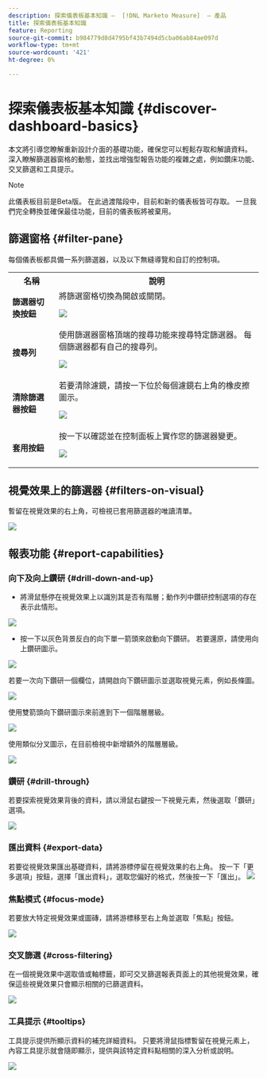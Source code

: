 ```yaml
---
description: 探索儀表板基本知識 —  [!DNL Marketo Measure]  — 產品
title: 探索儀表板基本知識
feature: Reporting
source-git-commit: b984779d8d4795bf43b7494d5cba06ab84ae097d
workflow-type: tm+mt
source-wordcount: '421'
ht-degree: 0%

---
```


# 探索儀表板基本知識 {#discover-dashboard-basics}

本文將引導您瞭解重新設計介面的基礎功能，確保您可以輕鬆存取和解讀資料。 深入瞭解篩選器窗格的動態，並找出增強型報告功能的複雜之處，例如鑽床功能、交叉篩選和工具提示。

>[!NOTE]
>
>此儀表板目前是Beta版。 在此過渡階段中，目前和新的儀表板皆可存取。 一旦我們完全轉換並確保最佳功能，目前的儀表板將被棄用。

## 篩選窗格 {#filter-pane}

每個儀表板都具備一系列篩選器，以及以下無縫導覽和自訂的控制項。

<table style="table-layout:auto"> 
 <tbody> 
  <tr> 
   <th>名稱</th> 
   <th>說明</th>
  </tr> 
  <tr> 
   <td><b>篩選器切換按鈕</b></td>
   <td>將篩選窗格切換為開啟或關閉。
   <p><img src="assets/discover-dashboard-basics-1.png"></td>
  </tr>
  <tr> 
   <td><b>搜尋列</b></td>
   <td>使用篩選器窗格頂端的搜尋功能來搜尋特定篩選器。 每個篩選器都有自己的搜尋列。
   <p><img src="assets/discover-dashboard-basics-2.png"></td>
  </tr>
   <tr> 
   <td><b>清除篩選器按鈕</b></td>
   <td>若要清除濾鏡，請按一下位於每個濾鏡右上角的橡皮擦圖示。
   <p><img src="assets/discover-dashboard-basics-3.png"></td>
  </tr>
  <tr> 
   <td><b>套用按鈕</b></td>
   <td>按一下以確認並在控制面板上實作您的篩選器變更。
   <p><img src="assets/discover-dashboard-basics-3a.png"></td>
  </tr>
 </tbody> 
</table>

## 視覺效果上的篩選器 {#filters-on-visual}

暫留在視覺效果的右上角，可檢視已套用篩選器的唯讀清單。

![](assets/discover-dashboard-basics-3b.png)

## 報表功能 {#report-capabilities}

### 向下及向上鑽研 {#drill-down-and-up}

* 將滑鼠懸停在視覺效果上以識別其是否有階層；動作列中鑽研控制選項的存在表示此情形。

![](assets/discover-dashboard-basics-4.png)

* 按一下以灰色背景反白的向下單一箭頭來啟動向下鑽研。 若要還原，請使用向上鑽研圖示。

![](assets/discover-dashboard-basics-5.png)

若要一次向下鑽研一個欄位，請開啟向下鑽研圖示並選取視覺元素，例如長條圖。

![](assets/discover-dashboard-basics-6.gif)

使用雙箭頭向下鑽研圖示來前進到下一個階層層級。

![](assets/discover-dashboard-basics-7.gif)

使用類似分叉圖示，在目前檢視中新增額外的階層層級。

![](assets/discover-dashboard-basics-8.gif)

### 鑽研 {#drill-through}

若要探索視覺效果背後的資料，請以滑鼠右鍵按一下視覺元素，然後選取「鑽研」選項。

![](assets/discover-dashboard-basics-9.gif)

### 匯出資料 {#export-data}

若要從視覺效果匯出基礎資料，請將游標停留在視覺效果的右上角。 按一下「更多選項」按鈕，選擇「匯出資料」，選取您偏好的格式，然後按一下「匯出」。
![](assets/discover-dashboard-basics-10.gif)

### 焦點模式 {#focus-mode}

若要放大特定視覺效果或圖磚，請將游標移至右上角並選取「焦點」按鈕。

![](assets/discover-dashboard-basics-11.gif)

### 交叉篩選 {#cross-filtering}

在一個視覺效果中選取值或軸標籤，即可交叉篩選報表頁面上的其他視覺效果，確保這些視覺效果只會顯示相關的已篩選資料。

![](assets/discover-dashboard-basics-12.gif)

### 工具提示 {#tooltips}

工具提示提供所顯示資料的補充詳細資料。 只要將滑鼠指標暫留在視覺元素上，內容工具提示就會隨即顯示，提供與該特定資料點相關的深入分析或說明。

![](assets/discover-dashboard-basics-13.gif)
